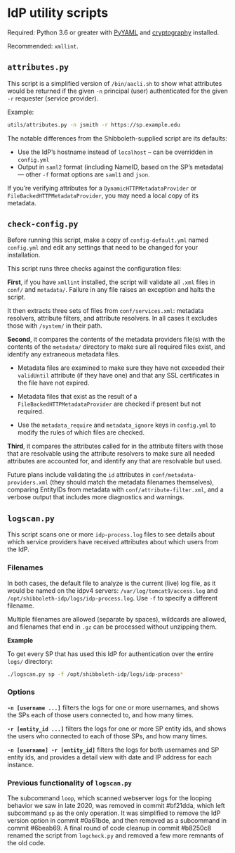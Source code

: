 # IdP utility scripts

Required: Python 3.6 or greater with [PyYAML](https://pypi.org/project/PyYAML/) and [cryptography](https://pypi.org/project/cryptography/) installed.

Recommended: `xmllint`.



## `attributes.py`

This script is a simplified version of `/bin/aacli.sh` to show what attributes would be returned if the given `-n` principal (user) authenticated for the given `-r` requester (service provider).

Example:
```bash
utils/attributes.py -n jsmith -r https://sp.example.edu
```

The notable differences from the Shibboleth-supplied script are its defaults:

- Use the IdP’s hostname instead of `localhost` – can be overridden in `config.yml`
- Output in `saml2` format (including NameID, based on the SP’s metadata) — other `-f` format options are `saml1` and `json`.

If you’re verifying attributes for a `DynamicHTTPMetadataProvider` or `FileBackedHTTPMetadataProvider`, you may need a local copy of its metadata.



## `check-config.py`

Before running this script, make a copy of `config-default.yml` named `config.yml` and edit any settings that need to be changed for your installation.

This script runs three checks against the configuration files:

**First**, if you have `xmllint` installed, the script will validate all `.xml` files in `conf/` and `metadata/`. Failure in any file raises an exception and halts the script.

It then extracts three sets of files from `conf/services.xml`: metadata resolvers, attribute filters, and attribute resolvers. In all cases it excludes those with `/system/` in their path.

**Second**, it compares the contents of the metadata providers file(s) with the contents of the `metadata/` directory to make sure all required files exist, and identify any extraneous metadata files.

- Metadata files are examined to make sure they have not exceeded their `validUntil` attribute (if they have one) and that any SSL certificates in the file have not expired.

- Metadata files that exist as the result of a `FileBackedHTTPMetadataProvider` are checked if present but not required.

- Use the `metadata_require` and `metadata_ignore` keys in `config.yml` to modify the rules of which files are checked.

**Third**, it compares the attributes called for in the attribute filters with those that are resolvable using the attribute resolvers to make sure all needed attributes are accounted for, and identify any that are resolvable but used.

Future plans include validating the `id` attributes in `conf/metadata-providers.xml` (they should match the metadata filenames themselves), comparing EntityIDs from metadata with `conf/attribute-filter.xml`, and a verbose output that includes more diagnostics and warnings.


## `logscan.py`

This script scans one or more `idp-process.log` files to see details about which service providers have received attributes about which users from the IdP.

### Filenames

In both cases, the default file to analyze is the current (live) log file, as it would be named on the idpv4 servers: `/var/log/tomcat9/access.log` and `/opt/shibboleth-idp/logs/idp-process.log`. Use `-f` to specify a different filename.

Multiple filenames are allowed (separate by spaces), wildcards are allowed, and filenames that end in `.gz` can be processed without unzipping them.

**Example**

To get every SP that has used this IdP for authentication over the entire `logs/` directory:
```bash
./logscan.py sp -f /opt/shibboleth-idp/logs/idp-process*
```

### Options

**`-n [username ...]`** filters the logs for one or more usernames, and shows the SPs each of those users connected to, and how many times.

**`-r [entity_id ...]`** filters the logs for one or more SP entity ids, and shows the users who connected to each of those SPs, and how many times.

**`-n [username] -r [entity_id]`** filters the logs for both usernames and SP entity ids, and provides a detail view with date and IP address for each instance.


### Previous functionality of `logscan.py`

The subcommand `loop`, which scanned webserver logs for the looping behavior we saw in late 2020, was removed in commit #bf21dda, which left subcommand `sp` as the only operation. It was simplified to remove the IdP version option in commit #0a61bde, and then removed as a subcommand in commit #6beab69. A final round of code cleanup in commit #b8250c8 renamed the script from `logcheck.py` and removed a few more remnants of the old code.
